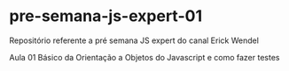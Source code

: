 # pre-semana-js-expert-01
Repositório referente a pré semana JS expert do canal Erick Wendel

Aula 01
Básico da Orientação a Objetos do Javascript e como fazer testes
